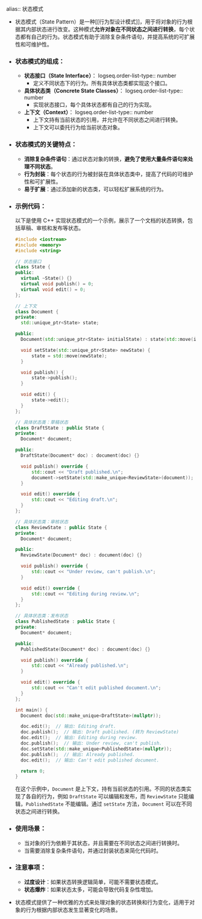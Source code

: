alias:: 状态模式

- 状态模式（State Pattern）是一种[[行为型设计模式]]，用于将对象的行为根据其内部状态进行改变。这种模式**允许对象在不同状态之间进行转换**，每个状态都有自己的行为。状态模式有助于消除复杂条件语句，并提高系统的可扩展性和可维护性。
- ### 状态模式的组成：
	- **状态接口（State Interface）**：
	  logseq.order-list-type:: number
		- 定义不同状态下的行为。所有具体状态类都实现这个接口。
	- **具体状态类（Concrete State Classes）**：
	  logseq.order-list-type:: number
		- 实现状态接口，每个具体状态都有自己的行为实现。
	- **上下文（Context）**：
	  logseq.order-list-type:: number
		- 上下文持有当前状态的引用，并允许在不同状态之间进行转换。
		- 上下文可以委托行为给当前状态对象。
- ### 状态模式的关键特点：
	- **消除复杂条件语句**：通过状态对象的转换，**避免了使用大量条件语句来处理不同状态**。
	- **行为封装**：每个状态的行为被封装在具体状态类中，提高了代码的可维护性和可扩展性。
	- **易于扩展**：通过添加新的状态类，可以轻松扩展系统的行为。
- ### 示例代码：
  以下是使用 C++ 实现状态模式的一个示例，展示了一个文档的状态转换，包括草稿、审核和发布等状态。
  ```cpp
  #include <iostream>
  #include <memory>
  #include <string>
  
  // 状态接口
  class State {
  public:
    virtual ~State() {}
    virtual void publish() = 0;
    virtual void edit() = 0;
  };
  
  // 上下文
  class Document {
  private:
    std::unique_ptr<State> state;
  
  public:
    Document(std::unique_ptr<State> initialState) : state(std::move(initialState)) {}
  
    void setState(std::unique_ptr<State> newState) {
        state = std::move(newState);
    }
  
    void publish() {
        state->publish();
    }
  
    void edit() {
        state->edit();
    }
  };
  
  // 具体状态类：草稿状态
  class DraftState : public State {
  private:
    Document* document;
  
  public:
    DraftState(Document* doc) : document(doc) {}
  
    void publish() override {
        std::cout << "Draft published.\n";
        document->setState(std::make_unique<ReviewState>(document));
    }
  
    void edit() override {
        std::cout << "Editing draft.\n";
    }
  };
  
  // 具体状态类：审核状态
  class ReviewState : public State {
  private:
    Document* document;
  
  public:
    ReviewState(Document* doc) : document(doc) {}
  
    void publish() override {
        std::cout << "Under review, can't publish.\n";
    }
  
    void edit() override {
        std::cout << "Editing during review.\n";
    }
  };
  
  // 具体状态类：发布状态
  class PublishedState : public State {
  private:
    Document* document;
  
  public:
    PublishedState(Document* doc) : document(doc) {}
  
    void publish() override {
        std::cout << "Already published.\n";
    }
  
    void edit() override {
        std::cout << "Can't edit published document.\n";
    }
  };
  
  int main() {
    Document doc(std::make_unique<DraftState>(nullptr));
  
    doc.edit();  // 输出: Editing draft.
    doc.publish();  // 输出: Draft published. (转为 ReviewState)
    doc.edit();  // 输出: Editing during review.
    doc.publish();  // 输出: Under review, can't publish.
    doc.setState(std::make_unique<PublishedState>(nullptr));
    doc.publish();  // 输出: Already published.
    doc.edit();  // 输出: Can't edit published document.
  
    return 0;
  }
  ```
  
  在这个示例中，`Document` 是上下文，持有当前状态的引用。不同的状态类实现了各自的行为，例如 `DraftState` 可以编辑和发布，而 `ReviewState` 只能编辑，`PublishedState` 不能编辑。通过 `setState` 方法，`Document` 可以在不同状态之间进行转换。
- ### 使用场景：
	- 当对象的行为依赖于其状态，并且需要在不同状态之间进行转换时。
	- 当需要消除复杂条件语句，并通过封装状态来简化代码时。
- ### 注意事项：
	- **过度设计**：如果状态转换逻辑简单，可能不需要状态模式。
	- **状态爆炸**：如果状态太多，可能会导致代码复杂性增加。
- 状态模式提供了一种优雅的方式来处理对象的状态转换和行为变化，适用于对象的行为根据内部状态发生显著变化的场景。